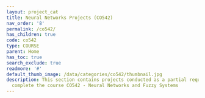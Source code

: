 ```yaml
---
layout: project_cat
title: Neural Networks Projects (CO542)
nav_order: '8'
permalink: /co542/
has_children: true
code: co542
type: COURSE
parent: Home
has_toc: true
search_exclude: true
readmore: '#'
default_thumb_image: /data/categories/co542/thumbnail.jpg
description: This section contains projects conducted as a partial requirement to
  complete the course CO542 - Neural Networks and Fuzzy Systems
---
```

